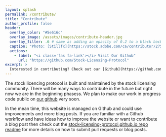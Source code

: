 ```yaml
---
layout: splash
permalink: /contribute/
title: "Contribute"
author_profile: false
header:
  overlay_color: "#5e616c"
  overlay_image: /assets/images/contribute-header.jpg
  overlay_filter: .6 # same as adding an opacity of 0.2 to a black background
  caption: "Photo: [Stillfx](https://stock.adobe.com/ca/contributor/275968/stillfx)"
  actions:
    - label: "<i class='fas fa-link'></i> Visit Our Github"
      url: "https://github.com/Stock-Licensing-Protocol"
excerpt: >
  Interested in contributing? Check out our [Github](https://github.com/Stock-Licensing-Protocol).<br />
---
```

The stock licencing protocol is built and maintained by the stock licensing community.  There will be many ways to contribute in the future but right now we are in the beginning phasess.  We plan to make our work in progress code public on [our github](https://github.com/Stock-Licensing-Protocol) very soon.  

In the mean time, this website is managed on Github and could use improvements and more blog posts.  If you are familiar with a Github workflow and have ideas how to improve the website or want to contribute a blog post then check out the [stock-licensing-protocol.github.io repo readme](https://github.com/Stock-Licensing-Protocol/stock-licensing-protocol.github.io) for more details on how to submit pull requests or blog posts.